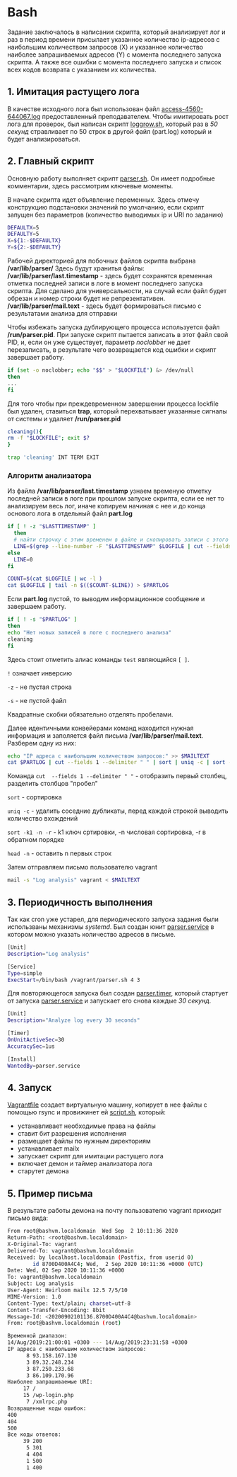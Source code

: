 # Bash

Задание заключалось в написании скрипта, который анализирует лог и раз в период времени присылает указанное количество ip-адресов с наибольшим количеством запросов (X) и указанное количество наиболее запрашиваемых адресов (Y) с момента последнего запуска скрипта. А также все ошибки с момента последнего запуска и список всех кодов возврата с указанием их количества.

## 1. Имитация растущего лога
В качестве исходного лога был использован файл [access-4560-644067.log](access-4560-644067.log) предоставленный преподавателем.
Чтобы имитировать рост лога для проверок, был написан скрипт [loggrow.sh](loggrow.sh), который раз в *50 секунд* стравливает по 50 строк в другой файл (part.log) который и будет анализироваться.

## 2. Главный скрипт
Основную работу выполняет скрипт [parser.sh](parser.sh).
Он имеет подробные комментарии, здесь рассмотрим ключевые моменты.

В начале скрипта идет объявление переменных. Здесь отмечу конструкцию подстановки значений по умолчанию, если скрипт запущен без параметров (количество выводимых ip и URI по заданию)
```bash
DEFAULTX=5
DEFAULTY=5
X=${1:-$DEFAULTX}
Y=${2:-$DEFAULTY}
```

Рабочей директорией для побочных файлов скрипта выбрана **/var/lib/parser/**
Здесь будут хранитья файлы:
**/var/lib/parser/last.timestamp** - здесь будет сохранятся временная отметка последней записи в логе в момент последнего запуска скрипта. Для сделано для универсальности, на случай если файл будет обрезан и номер строки будет не репрезентативен.
**/var/lib/parser/mail.text** - здесь будет формироваться письмо с результатами анализа для отправки

Чтобы избежать запуска дублирующего процесса используется файл **/run/parser.pid**. При запуске скрипт пытается записать в этот файл свой PID, и, если он уже существует, параметр *noclobber* не дает перезаписать, в результате чего возвращается код ошибки и скрипт завершает работу.
```bash
if (set -o noclobber; echo "$$" > "$LOCKFILE") &> /dev/null
then
...
fi
```

Для того чтобы при преждевременном завершении процесса lockfile был удален, ставиться **trap**, который перехватывает указанные сигналы от системы и удаляет **/run/parser.pid**
```bash
cleaning(){
rm -f "$LOCKFILE"; exit $?
}

trap 'cleaning' INT TERM EXIT
```

### Алгоритм анализатора
Из файла **/var/lib/parser/last.timestamp** узнаем временую отметку последней записи в логе при прошлом запуске скрипта, если ее нет то анализируем весь лог, иначе копируем начиная с нее и до конца основого лога в отдельный файл **part.log** 
```bash
if [ ! -z "$LASTTIMESTAMP" ]
  then
  # найти строчку с этим временем в файле и скопировать записи с этого момента в отдельный файл
  LINE=$(grep --line-number -F "$LASTTIMESTAMP" $LOGFILE | cut --fields 1 --delimiter ":" | head -1 )
else
  LINE=0
fi

COUNT=$(cat $LOGFILE | wc -l )
cat $LOGFILE | tail -n $(($COUNT-$LINE)) > $PARTLOG
```
Если **part.log** пустой, то выводим информационное сообщение и завершаем работу.
```bash
if [ ! -s "$PARTLOG" ]
then
echo "Нет новых записей в логе с последнего анализа"
cleaning
fi
```
Здесь стоит отметить алиас команды `test` являющийся `[ ]`.

`!` означает инверсию

`-z` - не пустая строка

`-s` - не пустой файл

Квадратные скобки обязательно отделять пробелами.

Далее идентичными конвейерами команд находится нужная информация и заполяется файл письма **/var/lib/parser/mail.text**.
Разберем одну из них:
```bash
echo "IP адреса с наибольшим количеством запросов:" >> $MAILTEXT
cat $PARTLOG | cut --fields 1 --delimiter " " | sort | uniq -c | sort -k1 -n -r | head -$X >> $MAILTEXT
```
Команда `cut  --fields 1 --delimiter " "` - отобразить первый столбец, разделить столбцов "пробел"

`sort` - сортировка

`uniq -c` - удалить соседние дубликаты, перед каждой строкой выводить количество вхождений

`sort -k1 -n -r` - k1 ключ сртировки, -n числовая сортировка, -r в обратном порядке

`head -n` - оставить n первых строк

Затем отправляем письмо пользователю vagrant
```bash
mail -s "Log analysis" vagrant < $MAILTEXT
```

## 3. Периодичность выполнения
Так как cron уже устарел, для периодического запуска задания были использваны механизмы *systemd*.
Был создан юнит [parser.service](parser.service) в котором можно указать количество адресов в письме.
```bash
[Unit]
Description="Log analysis"

[Service]
Type=simple
ExecStart=/bin/bash /vagrant/parser.sh 4 3
```

Для повторяющегося запуска был создан [parser.timer](parser.timer), который стартует от запуска [parser.service](parser.service) и запускает его снова каждые *30 секунд*.
```bash
[Unit]
Description="Analyze log every 30 seconds"

[Timer]
OnUnitActiveSec=30
AccuracySec=1us

[Install]
WantedBy=parser.service
```

## 4. Запуск
[Vagrantfile](Vagrantfile) создает виртуальную машину, копирует в нее файлы с помощью rsync и провижинет ей [script.sh](script.sh), который:
- устанавливает необходимые права на файлы
- ставит бит разрешения исполнения
- размещает файлы по нужным директориям
- устанавливает mailx
- запускает скрипт для имитации растущего лога
- включает демон и таймер анализатора лога
- старутет демона

## 5. Пример письма
В результате работы демона на почту пользователю vagrant приходит письмо вида:
```bash
From root@bashvm.localdomain  Wed Sep  2 10:11:36 2020
Return-Path: <root@bashvm.localdomain>
X-Original-To: vagrant
Delivered-To: vagrant@bashvm.localdomain
Received: by localhost.localdomain (Postfix, from userid 0)
        id 8700D400A4C4; Wed,  2 Sep 2020 10:11:36 +0000 (UTC)
Date: Wed, 02 Sep 2020 10:11:36 +0000
To: vagrant@bashvm.localdomain
Subject: Log analysis
User-Agent: Heirloom mailx 12.5 7/5/10
MIME-Version: 1.0
Content-Type: text/plain; charset=utf-8
Content-Transfer-Encoding: 8bit
Message-Id: <20200902101136.8700D400A4C4@bashvm.localdomain>
From: root@bashvm.localdomain (root)

Временной диапазон:
14/Aug/2019:21:00:01 +0300 --- 14/Aug/2019:23:31:58 +0300
IP адреса с наибольшим количеством запросов:
      8 93.158.167.130
      3 89.32.248.234
      3 87.250.233.68
      3 86.109.170.96
Наиболее запрашиваемые URI:
     17 /
     15 /wp-login.php
      7 /xmlrpc.php
Возвращенные коды ошибок:
400
404
500
Все коды ответов:
     39 200
      5 301
      4 404
      1 500
      1 400



